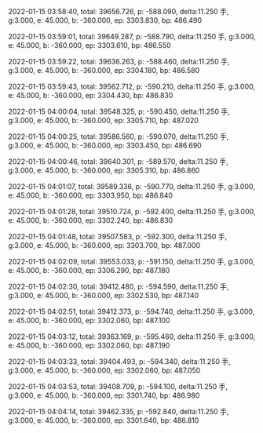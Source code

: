 2022-01-15 03:58:40, total: 39656.726, p: -588.090, delta:11.250 手, g:3.000, e: 45.000, b: -360.000, ep: 3303.830, bp: 486.490

2022-01-15 03:59:01, total: 39649.287, p: -588.790, delta:11.250 手, g:3.000, e: 45.000, b: -360.000, ep: 3303.610, bp: 486.550

2022-01-15 03:59:22, total: 39636.263, p: -588.460, delta:11.250 手, g:3.000, e: 45.000, b: -360.000, ep: 3304.180, bp: 486.580

2022-01-15 03:59:43, total: 39562.712, p: -590.210, delta:11.250 手, g:3.000, e: 45.000, b: -360.000, ep: 3304.430, bp: 486.830

2022-01-15 04:00:04, total: 39548.325, p: -590.450, delta:11.250 手, g:3.000, e: 45.000, b: -360.000, ep: 3305.710, bp: 487.020

2022-01-15 04:00:25, total: 39586.560, p: -590.070, delta:11.250 手, g:3.000, e: 45.000, b: -360.000, ep: 3303.450, bp: 486.690

2022-01-15 04:00:46, total: 39640.301, p: -589.570, delta:11.250 手, g:3.000, e: 45.000, b: -360.000, ep: 3305.310, bp: 486.860

2022-01-15 04:01:07, total: 39589.336, p: -590.770, delta:11.250 手, g:3.000, e: 45.000, b: -360.000, ep: 3303.950, bp: 486.840

2022-01-15 04:01:28, total: 39510.724, p: -592.400, delta:11.250 手, g:3.000, e: 45.000, b: -360.000, ep: 3302.240, bp: 486.830

2022-01-15 04:01:48, total: 39507.583, p: -592.300, delta:11.250 手, g:3.000, e: 45.000, b: -360.000, ep: 3303.700, bp: 487.000

2022-01-15 04:02:09, total: 39553.033, p: -591.150, delta:11.250 手, g:3.000, e: 45.000, b: -360.000, ep: 3306.290, bp: 487.180

2022-01-15 04:02:30, total: 39412.480, p: -594.590, delta:11.250 手, g:3.000, e: 45.000, b: -360.000, ep: 3302.530, bp: 487.140

2022-01-15 04:02:51, total: 39412.373, p: -594.740, delta:11.250 手, g:3.000, e: 45.000, b: -360.000, ep: 3302.060, bp: 487.100

2022-01-15 04:03:12, total: 39363.169, p: -595.460, delta:11.250 手, g:3.000, e: 45.000, b: -360.000, ep: 3302.060, bp: 487.190

2022-01-15 04:03:33, total: 39404.493, p: -594.340, delta:11.250 手, g:3.000, e: 45.000, b: -360.000, ep: 3302.060, bp: 487.050

2022-01-15 04:03:53, total: 39408.709, p: -594.100, delta:11.250 手, g:3.000, e: 45.000, b: -360.000, ep: 3301.740, bp: 486.980

2022-01-15 04:04:14, total: 39462.335, p: -592.840, delta:11.250 手, g:3.000, e: 45.000, b: -360.000, ep: 3301.640, bp: 486.810